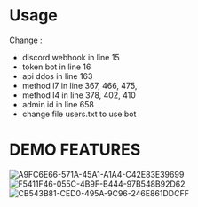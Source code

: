 # Usage
Change :
- discord webhook in line 15
- token bot in line 16
- api ddos in line 163
- method l7 in line 367, 466, 475, 
- method l4 in line 378, 402, 410
- admin id in line 658
- change file users.txt to use bot

# DEMO FEATURES
![A9FC6E66-571A-45A1-A1A4-C42E83E39699](https://github.com/vominht/BOT-DDoS-TELEGRAM/assets/103721562/e8b979ae-1d76-4d34-b3af-296888b636ca)
![F5411F46-055C-4B9F-B444-97B548B92D62](https://github.com/vominht/BOT-DDoS-TELEGRAM/assets/103721562/8f729def-1fa0-4d77-923a-3e6b1ef9deaf)
![CB543B81-CED0-495A-9C96-246E861DDCFF](https://github.com/vominht/BOT-DDoS-TELEGRAM/assets/103721562/40f8438e-8433-4757-9e7b-34e81624d732)
